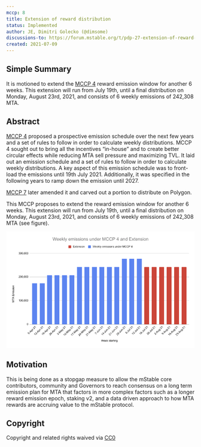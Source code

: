 ```yaml
---
mccp: 8
title: Extension of reward distribution
status: Implemented
author: JE, Dimitri Golecko (@dimsome)
discussions-to: https://forum.mstable.org/t/pdp-27-extension-of-reward-distribution/546
created: 2021-07-09
---
```


## Simple Summary

It is motioned to extend the [MCCP 4](./mccp-4) reward emission window for another 6 weeks. This extension will run from July 19th, until a final distribution on Monday, August 23rd, 2021, and consists of 6 weekly emissions of 242,308 MTA.

## Abstract

[MCCP 4](./mccp-4) proposed a prospective emission schedule over the next few years and a set of rules to follow in order to calculate weekly distributions. MCCP 4 sought out to bring all the incentives “in-house” and to create better circular effects while reducing MTA sell pressure and maximizing TVL. It laid out an emission schedule and a set of rules to follow in order to calculate weekly distributions. A key aspect of this emission schedule was to front-load the emissions until 19th July 2021. Additionally, it was specified in the following years to ramp down the emission until 2027.

[MCCP 7](./mccp-7) later amended it and carved out a portion to distribute on Polygon.

This MCCP proposes to extend the reward emission window for another 6 weeks. This extension will run from July 19th, until a final distribution on Monday, August 23rd, 2021, and consists of 6 weekly emissions of 242,308 MTA (see figure).

![weekly-emissions](/assets/MCCP-8/weekly-emissions.png)

## Motivation

This is being done as a stopgap measure to allow the mStable core contributors, community and Governors to reach consensus on a long term emission plan for MTA that factors in more complex factors such as a longer reward emission epoch, staking v2, and a data driven approach to how MTA rewards are accruing value to the mStable protocol.

## Copyright

Copyright and related rights waived via [CC0](https://creativecommons.org/publicdomain/zero/1.0/)
